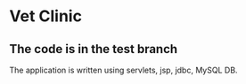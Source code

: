 # **Vet Clinic**

## **The code is in the test branch**

The application is written using servlets, jsp, jdbc, MySQL DB.
